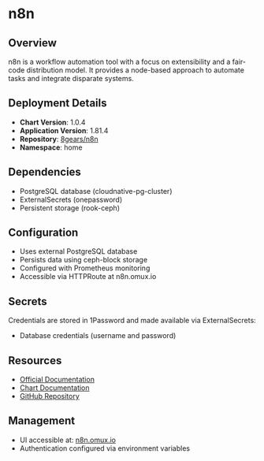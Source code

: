 # n8n

## Overview

n8n is a workflow automation tool with a focus on extensibility and a fair-code distribution model. It provides a node-based approach to automate tasks and integrate disparate systems.

## Deployment Details

- **Chart Version**: 1.0.4
- **Application Version**: 1.81.4
- **Repository**: [8gears/n8n](https://artifacthub.io/packages/helm/open-8gears/n8n)
- **Namespace**: home

## Dependencies

- PostgreSQL database (cloudnative-pg-cluster)
- ExternalSecrets (onepassword)
- Persistent storage (rook-ceph)

## Configuration

- Uses external PostgreSQL database
- Persists data using ceph-block storage
- Configured with Prometheus monitoring
- Accessible via HTTPRoute at n8n.omux.io

## Secrets

Credentials are stored in 1Password and made available via ExternalSecrets:

- Database credentials (username and password)

## Resources

- [Official Documentation](https://docs.n8n.io/)
- [Chart Documentation](https://github.com/8gears/n8n-helm-chart)
- [GitHub Repository](https://github.com/n8n-io/n8n)

## Management

- UI accessible at: [n8n.omux.io](https://n8n.omux.io)
- Authentication configured via environment variables
